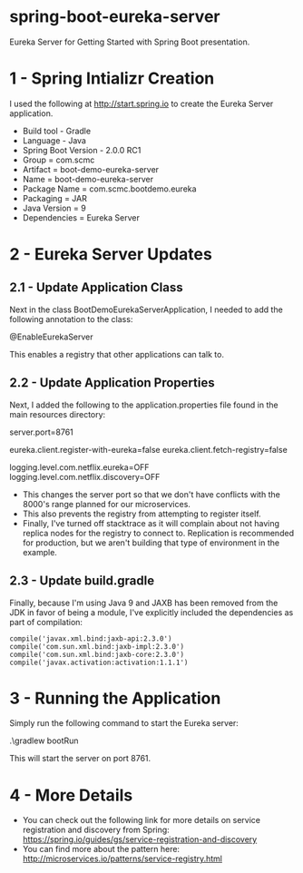 # spring-boot-eureka-server

Eureka Server for Getting Started with Spring Boot presentation. 

# 1 - Spring Intializr Creation

I used the following at http://start.spring.io to create the Eureka Server application. 

* Build tool - Gradle 
* Language - Java
* Spring Boot Version - 2.0.0 RC1 
* Group = com.scmc
* Artifact = boot-demo-eureka-server
* Name = boot-demo-eureka-server
* Package Name = com.scmc.bootdemo.eureka
* Packaging = JAR
* Java Version = 9
* Dependencies = Eureka Server

# 2 - Eureka Server Updates

## 2.1 - Update Application Class

Next in the class BootDemoEurekaServerApplication, I needed to add the following annotation to the class:

@EnableEurekaServer

This enables a registry that other applications can talk to.

## 2.2 - Update Application Properties

Next, I added the following to the application.properties file found in the main resources directory:

server.port=8761

eureka.client.register-with-eureka=false
eureka.client.fetch-registry=false

logging.level.com.netflix.eureka=OFF
logging.level.com.netflix.discovery=OFF

* This changes the server port so that we don't have conflicts with the 8000's range planned for our microservices.
* This also prevents the registry from attempting to register itself. 
* Finally, I've turned off stacktrace as it will complain about not having replica nodes for the registry to connect to. Replication is recommended for production, but we aren't building that type of environment in the example.

## 2.3 - Update build.gradle

Finally, because I'm using Java 9 and JAXB has been removed from the JDK in favor of being a module, I've explicitly included the dependencies as part of compilation:

	compile('javax.xml.bind:jaxb-api:2.3.0')
	compile('com.sun.xml.bind:jaxb-impl:2.3.0')
	compile('com.sun.xml.bind:jaxb-core:2.3.0')
	compile('javax.activation:activation:1.1.1')

# 3 - Running the Application

Simply run the following command to start the Eureka server:

.\gradlew bootRun

This will start the server on port 8761. 

# 4 - More Details

* You can check out the following link for more details on service registration and discovery from Spring: https://spring.io/guides/gs/service-registration-and-discovery
* You can find more about the pattern here: http://microservices.io/patterns/service-registry.html


